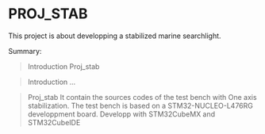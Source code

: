 # PROJ_STAB

This project is about developping a stabilized marine searchlight.

Summary:
>Introduction
>Proj_stab
>
>




>Introduction
...


>Proj_stab 
It contain the sources codes of the test bench with One axis stabilization.
The test bench is based on a STM32-NUCLEO-L476RG developpment board. 
Developp with STM32CubeMX and STM32CubeIDE